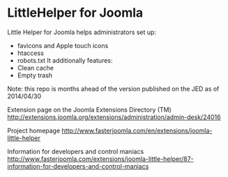 LittleHelper for Joomla
=======================

Little Helper for Joomla helps administrators set up:
- favicons and Apple touch icons
- htaccess
- robots.txt 
It additionally features:
- Clean cache 
- Empty trash

Note: this repo is months ahead of the version published on the JED as of 2014/04/30

Extension page on the Joomla Extensions Directory (TM)
http://extensions.joomla.org/extensions/administration/admin-desk/24016

Project homepage
http://www.fasterjoomla.com/en/extensions/joomla-little-helper

Information for developers and control maniacs
http://www.fasterjoomla.com/extensions/joomla-little-helper/87-information-for-developers-and-control-maniacs


